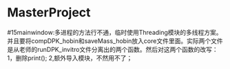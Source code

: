 # MasterProject
#15mainwindow:多进程的方法行不通，临时使用Threading模块的多线程方案。并且要将compDPK_hobin和saveMass_hobin放入core文件里面。实际两个文件是从老师的runDPK_invitro文件分离出的两个函数。然后对这两个函数的改写：1，删除print(); 2,额外导入模块，不然用不了；
